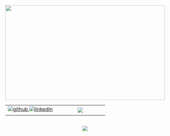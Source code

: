 <div align="center">
<img src="https://rishavanand.github.io/static/images/greetings.gif" align="center" style="width: 100%; height:300px" />
</div>  
  


<table align="center">
<tr>
<td valign="center" width="50%" >
<div align="center">
<a href="https://github.com/kemalsaybakan" target="_blank">
<img src=https://img.shields.io/badge/github-%2324292e.svg?&style=for-the-badge&logo=github&logoColor=white alt=github style="margin-bottom: 5px;" />
</a>
<a href="https://linkedin.com/in/kemalsaybakan" target="_blank">
<img src=https://img.shields.io/badge/linkedin-%231E77B5.svg?&style=for-the-badge&logo=linkedin&logoColor=white alt=linkedin style="margin-bottom: 5px;" />
</a>  
</div>  
</td>
<td valign="center" width="50%" >
<div align="center"><img src="https://github-readme-stats.vercel.app/api?username=kemalsaybakan&show_icons=true&count_private=true&hide_border=true" align="center" /></div>  
</td>
</tr>
</table>  <br />

<div align="center">
<img src="https://komarev.com/ghpvc/?username=kemalsaybakan&&style=flat-square" align="center" />
</div>  

